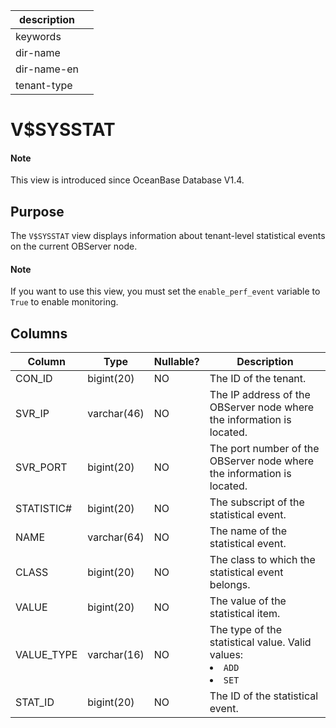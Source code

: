 |description||
|---|---|
|keywords||
|dir-name||
|dir-name-en||
|tenant-type||

# V$SYSSTAT

<main id="notice" type='explain'>
  <h4>Note</h4>
  <p>This view is introduced since OceanBase Database V1.4. </p>
</main>

## Purpose

The `V$SYSSTAT` view displays information about tenant-level statistical events on the current OBServer node.

<main id="notice" type='explain'>
  <h4>Note</h4>
  <p>If you want to use this view, you must set the <code>enable_perf_event</code> variable to <code>True</code> to enable monitoring. </p>
</main>

## Columns

| **Column** | **Type** | **Nullable?** | **Description** |
| --- | --- | --- | --- |
| CON_ID | bigint(20) | NO | The ID of the tenant. |
| SVR_IP | varchar(46) | NO | The IP address of the OBServer node where the information is located. |
| SVR_PORT | bigint(20) | NO | The port number of the OBServer node where the information is located. |
| STATISTIC# | bigint(20) | NO | The subscript of the statistical event. |
| NAME | varchar(64) | NO | The name of the statistical event. |
| CLASS | bigint(20) | NO | The class to which the statistical event belongs. |
| VALUE | bigint(20) | NO | The value of the statistical item. |
| VALUE_TYPE | varchar(16) | NO | The type of the statistical value. Valid values:<li>`ADD`<li>`SET` |
| STAT_ID | bigint(20) | NO | The ID of the statistical event. |
